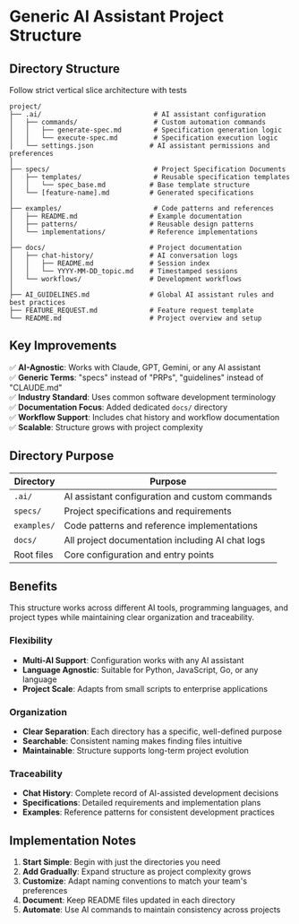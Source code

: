 # Generic AI Assistant Project Structure

## Directory Structure

Follow strict vertical slice architecture with tests

```
project/
├── .ai/                            # AI assistant configuration
│   ├── commands/                   # Custom automation commands
│   │   ├── generate-spec.md        # Specification generation logic
│   │   └── execute-spec.md         # Specification execution logic
│   └── settings.json              # AI assistant permissions and preferences
│
├── specs/                          # Project Specification Documents
│   ├── templates/                  # Reusable specification templates
│   │   └── spec_base.md           # Base template structure
│   └── [feature-name].md          # Generated specifications
│
├── examples/                       # Code patterns and references
│   ├── README.md                  # Example documentation
│   ├── patterns/                  # Reusable design patterns
│   └── implementations/           # Reference implementations
│
├── docs/                          # Project documentation
│   ├── chat-history/              # AI conversation logs
│   │   ├── README.md              # Session index
│   │   └── YYYY-MM-DD_topic.md    # Timestamped sessions
│   └── workflows/                 # Development workflows
│
├── AI_GUIDELINES.md               # Global AI assistant rules and best practices
├── FEATURE_REQUEST.md             # Feature request template
└── README.md                      # Project overview and setup
```

## Key Improvements

✅ **AI-Agnostic**: Works with Claude, GPT, Gemini, or any AI assistant  
✅ **Generic Terms**: "specs" instead of "PRPs", "guidelines" instead of "CLAUDE.md"  
✅ **Industry Standard**: Uses common software development terminology  
✅ **Documentation Focus**: Added dedicated `docs/` directory  
✅ **Workflow Support**: Includes chat history and workflow documentation  
✅ **Scalable**: Structure grows with project complexity  

## Directory Purpose

| Directory | Purpose |
|-----------|---------|
| `.ai/` | AI assistant configuration and custom commands |
| `specs/` | Project specifications and requirements |
| `examples/` | Code patterns and reference implementations |
| `docs/` | All project documentation including AI chat logs |
| Root files | Core configuration and entry points |

## Benefits

This structure works across different AI tools, programming languages, and project types while maintaining clear organization and traceability.

### Flexibility
- **Multi-AI Support**: Configuration works with any AI assistant
- **Language Agnostic**: Suitable for Python, JavaScript, Go, or any language
- **Project Scale**: Adapts from small scripts to enterprise applications

### Organization
- **Clear Separation**: Each directory has a specific, well-defined purpose
- **Searchable**: Consistent naming makes finding files intuitive
- **Maintainable**: Structure supports long-term project evolution

### Traceability
- **Chat History**: Complete record of AI-assisted development decisions
- **Specifications**: Detailed requirements and implementation plans
- **Examples**: Reference patterns for consistent development practices

## Implementation Notes

1. **Start Simple**: Begin with just the directories you need
2. **Add Gradually**: Expand structure as project complexity grows
3. **Customize**: Adapt naming conventions to match your team's preferences
4. **Document**: Keep README files updated in each directory
5. **Automate**: Use AI commands to maintain consistency across projects